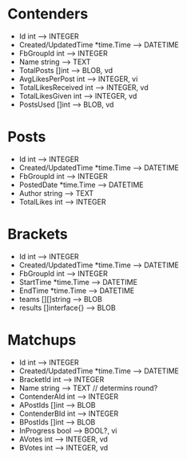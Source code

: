 # Contenders
* Id int                          --> INTEGER
* Created/UpdatedTime *time.Time  --> DATETIME
* FbGroupId int                   --> INTEGER
* Name string                     --> TEXT
* TotalPosts []int                --> BLOB, vd
* AvgLikesPerPost int             --> INTEGER, vi
* TotalLikesReceived int          --> INTEGER, vd
* TotalLikesGiven int             --> INTEGER, vd
* PostsUsed []int                 --> BLOB, vd


# Posts
* Id int                          --> INTEGER
* Created/UpdatedTime *time.Time  --> DATETIME
* FbGroupId int                   --> INTEGER
* PostedDate *time.Time           --> DATETIME
* Author string                   --> TEXT
* TotalLikes int                  --> INTEGER


# Brackets
* Id int                          --> INTEGER
* Created/UpdatedTime *time.Time  --> DATETIME
* FbGroupId int                   --> INTEGER
* StartTime *time.Time            --> DATETIME
* EndTime *time.Time              --> DATETIME
* teams [][]string                --> BLOB
* results []interface{}           --> BLOB


# Matchups
* Id int                          --> INTEGER
* Created/UpdatedTime *time.Time  --> DATETIME
* BracketId int                   --> INTEGER
* Name string                     --> TEXT  // determins round?
* ContenderAId int                --> INTEGER
* APostIds []int                  --> BLOB
* ContenderBId int                --> INTEGER
* BPostIds []int                  --> BLOB
* InProgress bool                 --> BOOL?, vi
* AVotes     int                  --> INTEGER, vd
* BVotes     int                  --> INTEGER, vd
